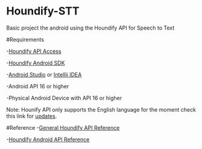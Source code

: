 # Houndify-STT

Basic project the android using the Houndify API for Speech to Text

#Requirements

-[Houndify API Access](https://www.houndify.com/signup)

-[Houndify Android SDK](https://docs.houndify.com/sdks#android)

-[Android Studio](https://developer.android.com/studio/index.html) or [Intellij IDEA](https://www.jetbrains.com/idea/)

-Android API 16 or higher

-Physical Android Device with API 16 or higher

Note:
Hounify API only supports the English language for the moment check this link for [updates](https://www.houndify.com/faq).

#Reference
-[General Houndify API Reference](https://docs.houndify.com/reference)

-[Houndify Android API Reference](http://static.houndify.com/sdks/android/v0.2.21/javadoc/)
